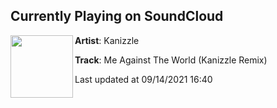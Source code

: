 ## Currently Playing on SoundCloud

[<img align="left" width="100" src="https://i1.sndcdn.com/artworks-zIAJtzLrwlz6t36h-Jal8GA-t500x500.jpg">](https://soundcloud.com/jkanizzle/kanizzle-me-against-the-world-remix)

**Artist**: Kanizzle 

**Track**: Me Against The World (Kanizzle Remix)

Last updated at 09/14/2021 16:40

